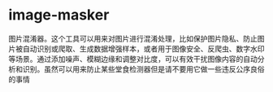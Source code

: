 # image-masker
图片混淆器。这个工具可以用来对图片进行混淆处理，比如保护图片隐私、防止图片被自动识别或爬取、生成数据增强样本，或者用于图像安全、反爬虫、数字水印等场景。通过添加噪声、模糊边缘和调整对比度，可以有效干扰图像内容的自动分析和识别。虽然可以用来防止某些堂食检测器但是请不要用它做一些违反公序良俗的事情
